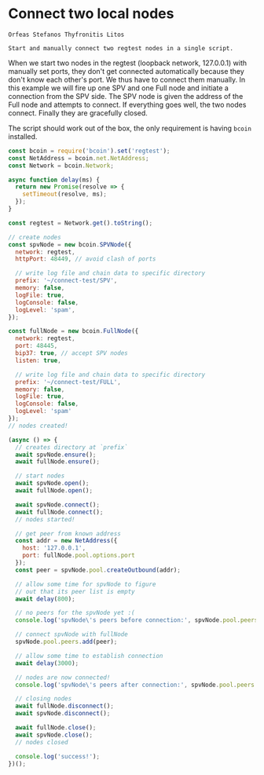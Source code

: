 # Connect two local nodes

```post-author
Orfeas Stefanos Thyfronitis Litos
```

```post-description
Start and manually connect two regtest nodes in a single script.
```

When we start two nodes in the regtest (loopback network, 127.0.0.1) with
manually set ports, they don't get connected automatically because they don't
know each other's port. We thus have to connect them manually. In this example
we will fire up one SPV and one Full node and initiate a connection from the
SPV side. The SPV node is given the address of the Full node and attempts to
connect. If everything goes well, the two nodes connect. Finally they are
gracefully closed.

The script should work out of the box, the only requirement is having `bcoin`
installed.

```javascript
const bcoin = require('bcoin').set('regtest');
const NetAddress = bcoin.net.NetAddress;
const Network = bcoin.Network;

async function delay(ms) {
  return new Promise(resolve => {
    setTimeout(resolve, ms);
  });
}

const regtest = Network.get().toString();

// create nodes
const spvNode = new bcoin.SPVNode({
  network: regtest,
  httpPort: 48449, // avoid clash of ports

  // write log file and chain data to specific directory
  prefix: '~/connect-test/SPV',
  memory: false,
  logFile: true,
  logConsole: false,
  logLevel: 'spam',
});

const fullNode = new bcoin.FullNode({
  network: regtest,
  port: 48445,
  bip37: true, // accept SPV nodes
  listen: true,

  // write log file and chain data to specific directory
  prefix: '~/connect-test/FULL',
  memory: false,
  logFile: true,
  logConsole: false,
  logLevel: 'spam'
});
// nodes created!

(async () => {
  // creates directory at `prefix`
  await spvNode.ensure();
  await fullNode.ensure();

  // start nodes
  await spvNode.open();
  await fullNode.open();

  await spvNode.connect();
  await fullNode.connect();
  // nodes started!

  // get peer from known address
  const addr = new NetAddress({
    host: '127.0.0.1',
    port: fullNode.pool.options.port
  });
  const peer = spvNode.pool.createOutbound(addr);

  // allow some time for spvNode to figure
  // out that its peer list is empty
  await delay(800);

  // no peers for the spvNode yet :(
  console.log('spvNode\'s peers before connection:', spvNode.pool.peers.head());

  // connect spvNode with fullNode
  spvNode.pool.peers.add(peer);

  // allow some time to establish connection
  await delay(3000);

  // nodes are now connected!
  console.log('spvNode\'s peers after connection:', spvNode.pool.peers.head());

  // closing nodes
  await fullNode.disconnect();
  await spvNode.disconnect();

  await fullNode.close();
  await spvNode.close();
  // nodes closed

  console.log('success!');
})();
```
